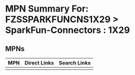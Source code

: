 



# MPN Summary For: FZSSPARKFUNCNS1X29 > SparkFun-Connectors : 1X29

## MPNs
  

|MPN|Direct Links|Search Links|
| :--- | :--- | :--- |
||||
